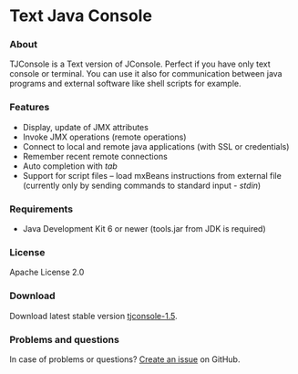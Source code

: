 Text Java Console
=================

### About
TJConsole is a Text version of JConsole.
Perfect if you have only text console or terminal. You can use it also for communication between java programs and external software like shell scripts for example.

### Features

 * Display, update of JMX attributes
 * Invoke JMX operations (remote operations)
 * Connect to local and remote java applications (with SSL or credentials)
 * Remember recent remote connections
 * Auto completion with _tab_
 * Support for script files – load mxBeans instructions from external file    (currently only by sending commands to standard input - _stdin_)

### Requirements

 * Java Development Kit 6 or newer (tools.jar from JDK is required)

### License
Apache License 2.0

### Download
Download latest stable version [tjconsole-1.5](https://github.com/m-szalik/tjconsole/blob/master/tjconsole-1.5-all.jar?raw=true).

### Problems and questions
In case of problems or questions? [Create an issue](https://github.com/m-szalik/tjconsole/issues) on GitHub.

